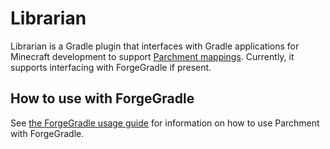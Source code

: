 # Librarian

Librarian is a Gradle plugin that interfaces with Gradle applications for Minecraft development to support [Parchment mappings](https://github.com/ParchmentMC/Parchment).
Currently, it supports interfacing with ForgeGradle if present.

## How to use with ForgeGradle

See [the ForgeGradle usage guide](docs/FORGEGRADLE.md) for information on how to use Parchment with ForgeGradle.